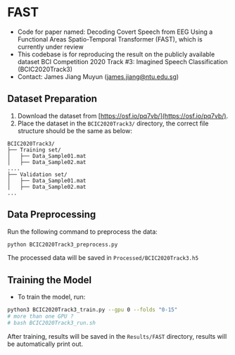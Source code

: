 # FAST
- Code for paper named: Decoding Covert Speech from EEG Using a Functional Areas Spatio-Temporal Transformer (FAST), which is currently under review
- This codebase is for reproducing the result on the publicly available dataset BCI Competition 2020 Track #3: Imagined Speech Classification (BCIC2020Track3)
- Contact: James Jiang Muyun (james.jiang@ntu.edu.sg)

## Dataset Preparation
1. Download the dataset from [https://osf.io/pq7vb/](https://osf.io/pq7vb/).
2. Place the dataset in the `BCIC2020Track3/` directory, the correct file structure should be the same as below:
```
BCIC2020Track3/
├── Training set/
│   ├── Data_Sample01.mat
│   ├── Data_Sample02.mat
....
├── Validation set/
│   ├── Data_Sample01.mat
│   ├── Data_Sample02.mat
...
```

## Data Preprocessing
Run the following command to preprocess the data:
```bash
python BCIC2020Track3_preprocess.py
```
The processed data will be saved in `Processed/BCIC2020Track3.h5`

## Training the Model
- To train the model, run:
```bash
python3 BCIC2020Track3_train.py --gpu 0 --folds "0-15"
# more than one GPU ?
# bash BCIC2020Track3_run.sh
```

After training, results will be saved in the `Results/FAST` directory, results will be automatically print out.
